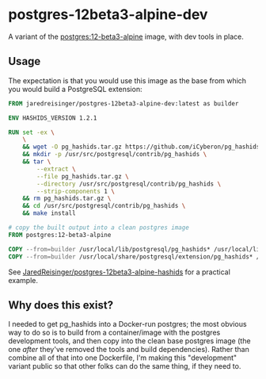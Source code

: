# postgres-12beta3-alpine-dev

A variant of the [postgres:12-beta3-alpine](https://github.com/docker-library/postgres/blob/d6e8fe3240b3d2c5d1a03f005360710812714163/12/alpine/Dockerfile) image, with dev tools in place.

## Usage

The expectation is that you would use this image as the base from which you would build a PostgreSQL extension:

```Dockerfile
FROM jaredreisinger/postgres-12beta3-alpine-dev:latest as builder

ENV HASHIDS_VERSION 1.2.1

RUN set -ex \
	\
	&& wget -O pg_hashids.tar.gz https://github.com/iCyberon/pg_hashids/archive/v$HASHIDS_VERSION.tar.gz \
	&& mkdir -p /usr/src/postgresql/contrib/pg_hashids \
	&& tar \
		--extract \
		--file pg_hashids.tar.gz \
		--directory /usr/src/postgresql/contrib/pg_hashids \
		--strip-components 1 \
	&& rm pg_hashids.tar.gz \
	&& cd /usr/src/postgresql/contrib/pg_hashids \
	&& make install

# copy the built output into a clean postgres image
FROM postgres:12-beta3-alpine

COPY --from=builder /usr/local/lib/postgresql/pg_hashids* /usr/local/lib/postgresql/.
COPY --from=builder /usr/local/share/postgresql/extension/pg_hashids* /usr/local/share/postgresql/extension/.
```

See [JaredReisinger/postgres-12beta3-alpine-hashids](https://github.com/JaredReisinger/postgres-12beta3-alpine-hashids) for a practical example.

## Why does this exist?

I needed to get pg_hashids into a Docker-run postgres; the most obvious way to do so is to build from a container/image with the postgres development tools, and then copy into the clean base postgres image (the one *after* they've removed the tools and build dependencies).  Rather than combine all of that into one Dockerfile, I'm making this "development" variant public so that other folks can do the same thing, if they need to.
